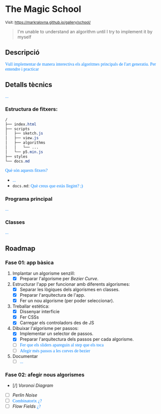 # The Magic School

<style>n{color:#0080ff;font-family:"Segoe Print"}</style>

<small>Visit: https://markralovna.github.io/gallery/school/</small>

> I'm unable to understand an algorithm until I try to implement it by myself

## Descripció

<n>Vull implementar de manera interectiva els algoritmes principals de l'art generatiu. Per entendre i practicar</n>

## Detalls tècnics

<n>...</n>

### Estructura de fitxers:

```css
/
├── index.html
├── scripts
│   ├── sketch.js
│   ├── view.js
│   ├── algorithms
│   │   └── ...
│   └── p5.min.js
├── styles
└── docs.md
```

<n>Què són aquests fitxers?</n>

* <n>...</n>
* `docs.md`: <n>Què creus que estàs llegint? ;)</n>

### Programa principal

<n>...</n>

### Classes

<n>...</n>

## Roadmap

### **Fase 01**: app bàsica

1. Implantar un algorisme senzill:
	* [x] Preparar l'algorisme per *Bezier Curve*.
2. Estructurar l'app per funcionar amb diferents algorismes:
	* [x] Separar les lògiques dels algorismes en classes.
	* [x] Preparar l'arquitectura de l'app.
	* [x] Fer un nou algorisme (per poder seleccionar).
3. Treballar estètica:
	* [x] Dissenyar interficie
	* [x] Fer CSSs
	* [x] Carregar els controladors des de JS
4. Dibuixar l'algorisme per passos:
	* [x] Implementar un selector de passos.
	* [x] Preparar l'arquitectura dels passos per cada algorisme.
	* [ ] <n>Fer que els sliders apareguin al step que els toca</n>
	* [ ] <n>Afegir més passos a les corves de bezier</n>
5. Documentar
	* [ ] <n>...</n>

### **Fase 02**: afegir nous algorismes

* [/] *Voronoi Diagram*
* [ ] *Perlin Noise*
* [ ] <n>Combinatorix</n> <n>¿?</n>
* [ ] *Flow Fields* <n>¿?</n>
